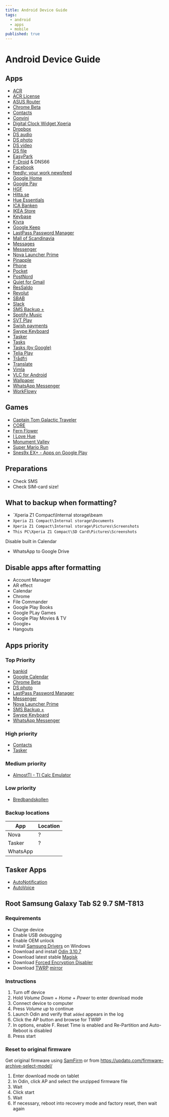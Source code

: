 ```yaml
---
title: Android Device Guide
tags:
  - android
  - apps
  - mobile
published: true
---
```


# Android Device Guide

## Apps

* [ACR](https://play.google.com/store/apps/details?id=com.nll.acr&rdid=com.nll.acr)
* [ACR License](https://play.google.com/store/apps/details?id=com.nll.acr.license)
* [ASUS Router](https://play.google.com/store/apps/details?id=com.asus.aihome)
* [Chrome Beta](https://play.google.com/store/apps/details?id=com.chrome.beta)
* [Contacts](https://play.google.com/store/apps/details?id=com.google.android.contacts)
* [Convini](https://play.google.com/store/apps/details?id=se.matpajobbet&rdid=se.matpajobbet)
* [Digital Clock Widget Xperia](https://play.google.com/store/apps/details?id=com.sonyericsson.digitalclockwidget2)
* [Dropbox](https://play.google.com/store/apps/details?id=com.dropbox.android)
* [DS audio](https://play.google.com/store/apps/details?id=com.synology.DSaudio)
* [DS photo](https://play.google.com/store/apps/details?id=com.synology.dsphoto)
* [DS video](https://play.google.com/store/apps/details?id=com.synology.dsvideo)
* [DS file](https://play.google.com/store/apps/details?id=com.synology.DSfile)
* [EasyPark](https://play.google.com/store/apps/details?id=net.easypark.android)
* [F-Droid](https://f-droid.org/en/) & DNS66
* [Facebook](https://play.google.com/store/apps/details?id=com.facebook.katana)
* [feedly: your work newsfeed](https://play.google.com/store/apps/details?id=com.devhd.feedly)
* [Google Home](https://play.google.com/store/apps/details?id=com.google.android.apps.chromecast.app)
* [Google Pay](https://play.google.com/store/apps/details?id=com.google.android.apps.walletnfcrel&rdid=com.google.android.apps.walletnfcrel)
* [HGF](https://play.google.com/store/apps/details?id=com.mywidz.mwp.hb.app.hyresgastforeningen.wrapper.android)
* [Hitta.se](https://play.google.com/store/apps/details?id=se.hitta.android.app)
* [Hue Essentials](https://play.google.com/store/apps/details?id=com.superthomaslab.hueessentials)
* [ICA Banken](https://play.google.com/store/apps/details?id=se.icabanken)
* [IKEA Store](https://play.google.com/store/apps/details?id=com.ikea.kompis)
* [Keybase](https://play.google.com/store/apps/details?id=io.keybase.ossifrage)
* [Kivra](https://play.google.com/store/apps/details?id=com.kivra.Kivra)
* [Google Keep](https://play.google.com/store/apps/details?id=com.google.android.keep)
* [LastPass Password Manager](https://play.google.com/store/apps/details?id=com.lastpass.lpandroid)
* [Mall of Scandinavia](https://play.google.com/store/apps/details?id=com.unibail.mallofscandinavia)
* [Messages](https://play.google.com/store/apps/details?id=com.google.android.apps.messaging&rdid=com.google.android.apps.messaging)
* [Messenger](https://play.google.com/store/apps/details?id=com.google.android.apps.messaging)
* [Nova Launcher Prime](https://play.google.com/store/apps/details?id=com.teslacoilsw.launcher.prime)
* [Pinapple](https://play.google.com/store/apps/details?id=se.oscarb.pinapple)
* [Phone](https://play.google.com/store/apps/details?id=com.google.android.dialer)
* [Pocket](https://play.google.com/store/apps/details?id=com.ideashower.readitlater.pro)
* [PostNord ](https://play.google.com/store/apps/details?id=se.postnord.private)
* [Quiet for Gmail](https://play.google.com/store/apps/details?id=com.sgarcia.quiet_for_gmail)
* [ResSaldo](https://play.google.com/store/apps/details?id=se.supertips.android.ressaldo)
* [Revolut](https://play.google.com/store/apps/details?id=com.revolut.revolut)
* [SBAB](https://play.google.com/store/apps/details?id=se.sbab.bankapp)
* [Slack](https://play.google.com/store/apps/details?id=com.Slack)
* [SMS Backup +](https://play.google.com/store/apps/details?id=com.zegoggles.smssync)
* [Spotify Music](https://play.google.com/store/apps/details?id=com.spotify.music)
* [SVT Play](https://play.google.com/store/apps/details?id=se.svt.android.svtplay)
* [Swish payments](https://play.google.com/store/apps/details?id=se.bankgirot.swish)
* [Swype Keyboard](https://play.google.com/store/apps/details?id=com.nuance.swype.dtc)
* [Tasker](https://play.google.com/store/apps/details?id=net.dinglisch.android.taskerm)
* [Tasks](https://play.google.com/store/apps/details?id=ch.teamtasks.tasks.paid)
* [Tasks (by Google)](https://play.google.com/store/apps/details?id=com.google.android.apps.tasks&rdid=com.google.android.apps.tasks)
* [Telia Play](https://play.google.com/store/apps/details?id=com.teliasonera.telia.playplus)
* [Trådfri](https://play.google.com/store/apps/details?id=com.ikea.tradfri.lighting)
* [Translate](https://play.google.com/store/apps/details?id=com.google.android.apps.translate)
* [Vimla](https://play.google.com/store/apps/details?id=com.vimlaapp)
* [VLC for Android](https://play.google.com/store/apps/details?id=org.videolan.vlc)
* [Wallpaper](https://play.google.com/store/apps/details?id=com.google.android.apps.wallpaper)
* [WhatsApp Messenger](https://play.google.com/store/apps/details?id=com.whatsapp)
* [WorkFlowy](https://play.google.com/store/apps/details?id=com.workflowy.android)

## Games
* [Captain Tom Galactic Traveler](https://play.google.com/store/apps/details?id=com.picodongames.CaptainTomGT)
* [CORE](https://play.google.com/store/apps/details?id=am.fury.core)
* [Fern Flower](https://play.google.com/store/apps/details?id=pl.macaque.FernFlower)
* [I Love Hue](https://play.google.com/store/apps/details?id=com.zutgames.ilovehue)
* [Monument Valley](https://play.google.com/store/apps/details?id=com.ustwo.monumentvalley)
* [Super Mario Run](https://play.google.com/store/apps/details?id=com.nintendo.zara)
* [Snes9x EX+ - Apps on Google Play](https://play.google.com/store/apps/details?id=com.explusalpha.Snes9xPlus)

## Preparations

* Check SMS
* Check SIM-card size!

## What to backup when formatting?


* `Xperia Z1 Compact\Internal storage\beam
* `Xperia Z1 Compact\Internal storage\Documents`
* `Xperia Z1 Compact\Internal storage\Pictures\Screenshots`
* `This PC\Xperia Z1 Compact\SD Card\Pictures\Screenshots`


Disable built in Calendar


* WhatsApp to Google Drive


## Disable apps after formatting

* Account Manager
* AR effect
* Calendar
* Chrome
* File Commander
* Google Play Books
* Google PLay Games
* Google Play Movies & TV
* Google+ 
* Hangouts


## Apps priority

### Top Priority
* [bankid](https://play.google.com/store/apps/details?id=com.bankid.bus)
* [Google Calendar](https://play.google.com/store/apps/details?id=com.google.android.calendar)
* [Chrome Beta](https://play.google.com/store/apps/details?id=com.chrome.beta)
* [DS photo](https://play.google.com/store/apps/details?id=com.synology.dsphoto)
* [LastPass Password Manager](https://play.google.com/store/apps/details?id=com.lastpass.lpandroid)
* [Messenger](https://play.google.com/store/apps/details?id=com.google.android.apps.messaging)
* [Nova Launcher Prime](https://play.google.com/store/apps/details?id=com.teslacoilsw.launcher.prime)
* [SMS Backup +](https://play.google.com/store/apps/details?id=com.zegoggles.smssync)
* [Swype Keyboard](https://play.google.com/store/apps/details?id=com.nuance.swype.dtc)
* [WhatsApp Messenger](https://play.google.com/store/apps/details?id=com.whatsapp)


### High priority

* [Contacts](https://play.google.com/store/apps/details?id=com.google.android.contacts)
* [Tasker](https://play.google.com/store/apps/details?id=net.dinglisch.android.taskerm)

### Medium priority

* [AlmostTI - TI Calc Emulator](https://play.google.com/store/apps/details?id=com.fms.ati)

### Low priority

* [Bredbandskollen](https://play.google.com/store/apps/details?id=se.iis.bbk)


### Backup locations

App | Location
----|---------
Nova | ?
Tasker | ? 
WhatsApp |


## Tasker Apps

* [AutoNotification](https://play.google.com/store/apps/details?id=com.joaomgcd.autonotification)
* [AutoVoice](https://play.google.com/store/apps/details?id=com.joaomgcd.autovoice)


## Root Samsung Galaxy Tab S2 9.7 SM-T813

### Requirements

* Charge device
* Enable USB debugging
* Enable OEM unlock
* Install [Samsung Drivers](https://developer.samsung.com/galaxy/others/android-usb-driver-for-windows) on Windows
* Download and install [Odin 3.10.7](https://forum.xda-developers.com/showthread.php?t=2711451)
* Download latest stable [Magisk](https://forum.xda-developers.com/apps/magisk/official-magisk-v7-universal-systemless-t3473445) 
* Download [Forced Encryption Disabler](https://www.dropbox.com/s/dy6434a5w32d9sl/Tabs3_oreo_forced%2Bencryption_disabler.zip?dl=1)
* Download [TWRP](https://www.dropbox.com/s/x319tpsyh6s7mh1/samsung_sm-t813_gts210vewifixx_nougat_twrp.tar?dl=1) [mirror](https://eu.dl.twrp.me/gts210vewifi/)


### Instructions

1. Turn off device
2. Hold *Volume Down* + *Home* + *Power* to enter download mode
3. Connect device to computer 
4. Press *Volume up* to continue
5. Launch Odin and verify that `added` appears in the log
6. Click the AP button and browse for TWRP
7. In options, enable F. Reset Time is enabled and Re-Partition and Auto-Reboot is disabled
8. Press start 

### Reset to original firmware

Get original firmware using [SamFirm](https://forum.xda-developers.com/galaxy-tab-s/general/tool-samfirm-samsung-firmware-t2988647) or from https://updato.com/firmware-archive-select-model/

1. Enter download mode on tablet 
2. In Odin, click AP and select the unzipped firmware file
3. Wait
4. Click start
5. Wait
6. If necessary, reboot into recovery mode and factory reset, then wait again